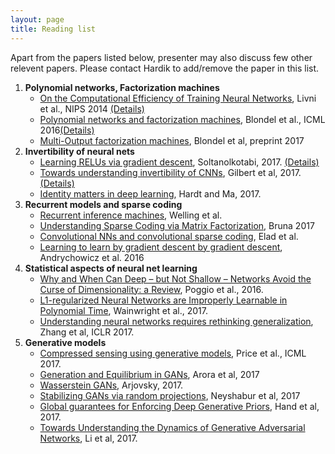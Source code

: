 ```yaml
---
layout: page
title: Reading list
---
```

 
<div class="message">
  Apart from the papers listed below, presenter may also discuss few other relevent papers. 
  Please contact Hardik to add/remove the paper in this list. 
</div>

1. **Polynomial networks, Factorization machines**
    * [On the Computational Efficiency of Training Neural Networks](http://papers.nips.cc/paper/5267-on-the-computational-efficiency-of-training-neural-networks.pdf), Livni et al., NIPS 2014 [(Details)](https://virajshah018.github.io//2017/06/09/week1/)
    * [Polynomial networks and factorization machines](https://arxiv.org/pdf/1607.08810.pdf), Blondel et al., ICML 2016[(Details)](https://virajshah018.github.io//2017/06/09/week1/)
    * [Multi-Output factorization machines](https://arxiv.org/abs/1705.07603), Blondel et al, preprint 2017
2. **Invertibility of neural nets**
    * [Learning RELUs via gradient descent](https://arxiv.org/abs/1705.04591), Soltanolkotabi, 2017. [(Details)](https://virajshah018.github.io//2017/06/12/week2/)
    * [Towards understanding invertibility of CNNs](https://arxiv.org/abs/1705.08664), Gilbert et al, 2017.[(Details)](https://virajshah018.github.io//2017/06/12/week2/)
    * [Identity matters in deep learning](https://arxiv.org/pdf/1611.04231.pdf), Hardt and Ma, 2017.
3. **Recurrent models and sparse coding**
    * [Recurrent inference machines](http://www.ics.uci.edu/~welling/publications/papers/Submitted2016-RIM.pdf), Welling et al.
    * [Understanding Sparse Coding via Matrix Factorization](https://arxiv.org/pdf/1609.00285.pdf), Bruna 2017
    * [Convolutional NNs and convolutional sparse coding](https://arxiv.org/pdf/1607.08194.pdf), Elad et al.
    * [Learning to learn by gradient descent by gradient descent](https://arxiv.org/pdf/1606.04474.pdf), Andrychowicz et al. 2016 
4. **Statistical aspects of neural net learning**
    * [Why and When Can Deep – but Not Shallow – Networks Avoid the Curse of Dimensionality: a Review](https://arxiv.org/pdf/1611.00740.pdf), Poggio et al., 2016.
    * [L1-regularized Neural Networks are Improperly Learnable in Polynomial Time](http://proceedings.mlr.press/v54/zhang17a/zhang17a.pdf), Wainwright et al., 2017.
    * [Understanding neural networks requires rethinking generalization](https://arxiv.org/abs/1611.03530), Zhang et al, ICLR 2017.
5. **Generative models**
    * [Compressed sensing using generative models](https://arxiv.org/pdf/1703.03208.pdf), Price et al., ICML 2017.
    * [Generation and Equilibrium in GANs](https://arxiv.org/pdf/1703.00573.pdf), Arora et al, 2017
    * [Wasserstein GANs](https://arxiv.org/pdf/1701.07875.pdf), Arjovsky, 2017.
    * [Stabilizing GANs via random projections](https://arxiv.org/pdf/1705.07831.pdf), Neyshabur et al, 2017
    * [Global guarantees for Enforcing Deep Generative Priors](https://arxiv.org/pdf/1705.07576.pdf), Hand et al, 2017.
    * [Towards Understanding the Dynamics of Generative Adversarial Networks](https://arxiv.org/pdf/1706.09884.pdf), Li et al, 2017.



